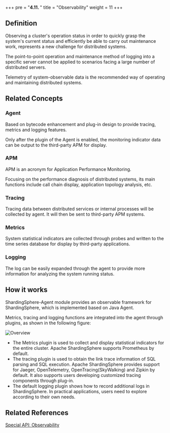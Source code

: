 +++
pre = "<b>4.11. </b>"
title = "Observability"
weight = 11
+++

## Definition
Observing a cluster's operation status in order to quickly grasp the system's current status and efficiently be able to carry out maintenance work, represents a new challenge for distributed systems.

The point-to-point operation and maintenance method of logging into a specific server cannot be applied to scenarios facing a large number of distributed servers.

Telemetry of system-observable data is the recommended way of operating and maintaining distributed systems.

## Related Concepts

### Agent
Based on bytecode enhancement and plug-in design to provide tracing, metrics and logging features.

Only after the plugin of the Agent is enabled, the monitoring indicator data can be output to the third-party APM for display.

### APM
APM is an acronym for Application Performance Monitoring.

Focusing on the performance diagnosis of distributed systems, its main functions include call chain display, application topology analysis, etc.

### Tracing
Tracing data between distributed services or internal processes will be collected by agent. It will then be sent to third-party APM systems.

### Metrics
System statistical indicators are collected through probes and written to the time series database for display by third-party applications.

### Logging
The log can be easily expanded through the agent to provide more information for analyzing the system running status.

## How it works
ShardingSphere-Agent module provides an observable framework for ShardingSphere, which is implemented based on Java Agent.

Metrics, tracing and logging functions are integrated into the agent through plugins, as shown in the following figure:

![Overview](https://shardingsphere.apache.org/document/current/img/apm/overview_v4.png)

- The Metrics plugin is used to collect and display statistical indicators for the entire cluster. Apache ShardingSphere supports Prometheus by default.
- The tracing plugin is used to obtain the link trace information of SQL parsing and SQL execution. Apache ShardingSphere provides support for Jaeger, OpenTelemetry, OpenTracing(SkyWalking) and Zipkin by default. It also supports users developing customized tracing components through plug-in.
- The default logging plugin shows how to record additional logs in ShardingSphere. In practical applications, users need to explore according to their own needs.

## Related References
[Special API: Observability](/en/user-manual/shardingsphere-jdbc/special-api/observability/)
